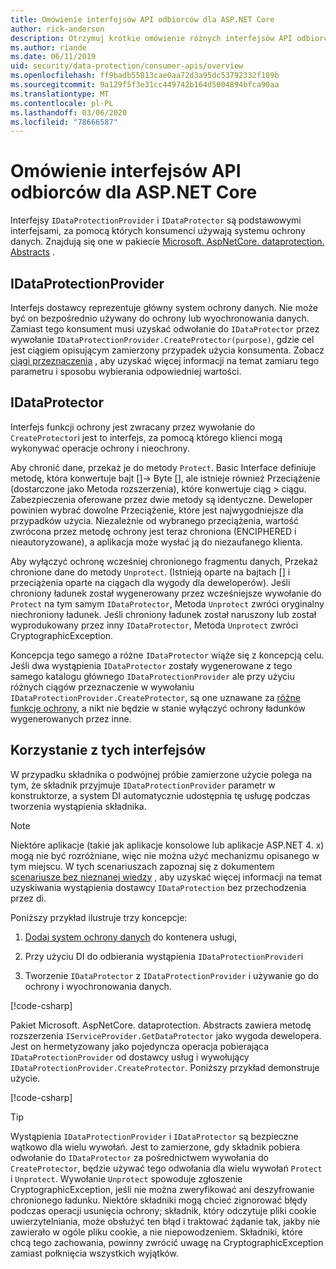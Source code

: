 ```yaml
---
title: Omówienie interfejsów API odbiorców dla ASP.NET Core
author: rick-anderson
description: Otrzymuj krótkie omówienie różnych interfejsów API odbiorców dostępnych w ramach biblioteki ochrony danych ASP.NET Core.
ms.author: riande
ms.date: 06/11/2019
uid: security/data-protection/consumer-apis/overview
ms.openlocfilehash: ff9badb55813cae0aa72d3a95dc53792332f109b
ms.sourcegitcommit: 9a129f5f3e31cc449742b164d5004894bfca90aa
ms.translationtype: MT
ms.contentlocale: pl-PL
ms.lasthandoff: 03/06/2020
ms.locfileid: "78666587"
---
```

# <a name="consumer-apis-overview-for-aspnet-core"></a>Omówienie interfejsów API odbiorców dla ASP.NET Core

Interfejsy `IDataProtectionProvider` i `IDataProtector` są podstawowymi interfejsami, za pomocą których konsumenci używają systemu ochrony danych. Znajdują się one w pakiecie [Microsoft. AspNetCore. dataprotection. Abstracts](https://www.nuget.org/packages/Microsoft.AspNetCore.DataProtection.Abstractions/) .

## <a name="idataprotectionprovider"></a>IDataProtectionProvider

Interfejs dostawcy reprezentuje główny system ochrony danych. Nie może być on bezpośrednio używany do ochrony lub wyochronowania danych. Zamiast tego konsument musi uzyskać odwołanie do `IDataProtector` przez wywołanie `IDataProtectionProvider.CreateProtector(purpose)`, gdzie cel jest ciągiem opisującym zamierzony przypadek użycia konsumenta. Zobacz [ciągi przeznaczenia](xref:security/data-protection/consumer-apis/purpose-strings) , aby uzyskać więcej informacji na temat zamiaru tego parametru i sposobu wybierania odpowiedniej wartości.

## <a name="idataprotector"></a>IDataProtector

Interfejs funkcji ochrony jest zwracany przez wywołanie do `CreateProtector`i jest to interfejs, za pomocą którego klienci mogą wykonywać operacje ochrony i nieochrony.

Aby chronić dane, przekaż je do metody `Protect`. Basic Interface definiuje metodę, która konwertuje bajt []-> Byte [], ale istnieje również Przeciążenie (dostarczone jako Metoda rozszerzenia), które konwertuje ciąg > ciągu. Zabezpieczenia oferowane przez dwie metody są identyczne. Deweloper powinien wybrać dowolne Przeciążenie, które jest najwygodniejsze dla przypadków użycia. Niezależnie od wybranego przeciążenia, wartość zwrócona przez metodę ochrony jest teraz chroniona (ENCIPHERED i nieautoryzowane), a aplikacja może wysłać ją do niezaufanego klienta.

Aby wyłączyć ochronę wcześniej chronionego fragmentu danych, Przekaż chronione dane do metody `Unprotect`. (Istnieją oparte na bajtach [] i przeciążenia oparte na ciągach dla wygody dla deweloperów). Jeśli chroniony ładunek został wygenerowany przez wcześniejsze wywołanie do `Protect` na tym samym `IDataProtector`, Metoda `Unprotect` zwróci oryginalny niechroniony ładunek. Jeśli chroniony ładunek został naruszony lub został wyprodukowany przez inny `IDataProtector`, Metoda `Unprotect` zwróci CryptographicException.

Koncepcja tego samego a różne `IDataProtector` wiąże się z koncepcją celu. Jeśli dwa wystąpienia `IDataProtector` zostały wygenerowane z tego samego katalogu głównego `IDataProtectionProvider` ale przy użyciu różnych ciągów przeznaczenie w wywołaniu `IDataProtectionProvider.CreateProtector`, są one uznawane za [różne funkcje ochrony](xref:security/data-protection/consumer-apis/purpose-strings), a nikt nie będzie w stanie wyłączyć ochrony ładunków wygenerowanych przez inne.

## <a name="consuming-these-interfaces"></a>Korzystanie z tych interfejsów

W przypadku składnika o podwójnej próbie zamierzone użycie polega na tym, że składnik przyjmuje `IDataProtectionProvider` parametr w konstruktorze, a system DI automatycznie udostępnia tę usługę podczas tworzenia wystąpienia składnika.

> [!NOTE]
> Niektóre aplikacje (takie jak aplikacje konsolowe lub aplikacje ASP.NET 4. x) mogą nie być rozróżniane, więc nie można użyć mechanizmu opisanego w tym miejscu. W tych scenariuszach zapoznaj się z dokumentem [scenariusze bez nieznanej wiedzy](xref:security/data-protection/configuration/non-di-scenarios) , aby uzyskać więcej informacji na temat uzyskiwania wystąpienia dostawcy `IDataProtection` bez przechodzenia przez di.

Poniższy przykład ilustruje trzy koncepcje:

1. [Dodaj system ochrony danych](xref:security/data-protection/configuration/overview) do kontenera usługi,

2. Przy użyciu DI do odbierania wystąpienia `IDataProtectionProvider`i

3. Tworzenie `IDataProtector` z `IDataProtectionProvider` i używanie go do ochrony i wyochronowania danych.

[!code-csharp[](../using-data-protection/samples/protectunprotect.cs?highlight=26,34,35,36,37,38,39,40)]

Pakiet Microsoft. AspNetCore. dataprotection. Abstracts zawiera metodę rozszerzenia `IServiceProvider.GetDataProtector` jako wygoda dewelopera. Jest on hermetyzowany jako pojedyncza operacja pobierająca `IDataProtectionProvider` od dostawcy usług i wywołujący `IDataProtectionProvider.CreateProtector`. Poniższy przykład demonstruje użycie.

[!code-csharp[](./overview/samples/getdataprotector.cs?highlight=15)]

>[!TIP]
> Wystąpienia `IDataProtectionProvider` i `IDataProtector` są bezpieczne wątkowo dla wielu wywołań. Jest to zamierzone, gdy składnik pobiera odwołanie do `IDataProtector` za pośrednictwem wywołania do `CreateProtector`, będzie używać tego odwołania dla wielu wywołań `Protect` i `Unprotect`. Wywołanie `Unprotect` spowoduje zgłoszenie CryptographicException, jeśli nie można zweryfikować ani deszyfrowanie chronionego ładunku. Niektóre składniki mogą chcieć zignorować błędy podczas operacji usunięcia ochrony; składnik, który odczytuje pliki cookie uwierzytelniania, może obsłużyć ten błąd i traktować żądanie tak, jakby nie zawierało w ogóle pliku cookie, a nie niepowodzeniem. Składniki, które chcą tego zachowania, powinny zwrócić uwagę na CryptographicException zamiast połknięcia wszystkich wyjątków.
